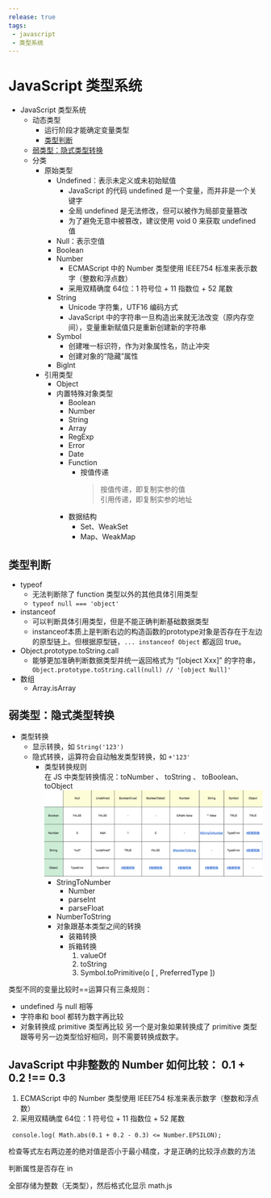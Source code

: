 ```yaml
---
release: true
tags:
 - javascript
 - 类型系统
---
```

# JavaScript 类型系统

- JavaScript 类型系统
  - 动态类型
    - 运行阶段才能确定变量类型
    - [类型判断](#类型判断)
  - [弱类型：隐式类型转换](#弱类型：隐式类型转换)
  - 分类
    - 原始类型
      - Undefined：表示未定义或未初始赋值
        - JavaScript 的代码 undefined 是一个变量，而并非是一个关键字
        - 全局 undefined 是无法修改，但可以被作为局部变量篡改
        - 为了避免无意中被篡改，建议使用 void 0 来获取 undefined 值
      - Null：表示空值
      - Boolean
      - Number
        - ECMAScript 中的 Number 类型使用 IEEE754 标准来表示数字（整数和浮点数）
        - 采用双精确度 64位：1 符号位 + 11 指数位 + 52 尾数
      - String
        - Unicode 字符集，UTF16 编码方式
        - JavaScript 中的字符串一旦构造出来就无法改变（原内存空间），变量重新赋值只是重新创建新的字符串
      - Symbol
        - 创建唯一标识符，作为对象属性名，防止冲突
        - 创建对象的“隐藏”属性
      - BigInt
    - 引用类型 
      - Object
      - 内置特殊对象类型
        - Boolean
        - Number
        - String
        - Array
        - RegExp
        - Error
        - Date
        - Function
          - 按值传递
            > 按值传递，即复制实参的值  
            > 引用传递，即复制实参的地址
        - 数据结构
          - Set、WeakSet
          - Map、WeakMap

## 类型判断

- typeof
  - 无法判断除了 function 类型以外的其他具体引用类型
  - `typeof null === 'object'`
- instanceof
  - 可以判断具体引用类型，但是不能正确判断基础数据类型
  - instanceof本质上是判断右边的构造函数的prototype对象是否存在于左边的原型链上。但根据原型链，`... instanceof Object` 都返回 true。
- Object.prototype.toString.call
  - 能够更加准确判断数据类型并统一返回格式为 “[object Xxx]” 的字符串，`Object.prototype.toString.call(null) // '[object Null]'`
- 数组
  - Array.isArray

## 弱类型：隐式类型转换

- 类型转换
  - 显示转换，如 `String('123')`
  - 隐式转换，运算符会自动触发类型转换，如 `+'123'`
    - 类型转换规则  
      在 JS 中类型转换情况：toNumber 、 toString 、 toBoolean、toObject
      ![图 11](./images/1642863972248.png)  
      - StringToNumber
        - Number
        - parseInt
        - parseFloat
      - NumberToString
      - 对象跟基本类型之间的转换
        - 装箱转换
        - 拆箱转换
          1. valueOf
          2. toString
          3. Symbol.toPrimitive(o [ , PreferredType ])

类型不同的变量比较时==运算只有三条规则：

- undefined 与 null 相等
- 字符串和 bool 都转为数字再比较
- 对象转换成 primitive 类型再比较
  另一个是对象如果转换成了 primitive 类型跟等号另一边类型恰好相同，则不需要转换成数字。

## JavaScript 中非整数的 Number 如何比较： 0.1 + 0.2 !== 0.3

1. ECMAScript 中的 Number 类型使用 IEEE754 标准来表示数字（整数和浮点数）
2. 采用双精确度 64位：1 符号位 + 11 指数位 + 52 尾数


 ` console.log( Math.abs(0.1 + 0.2 - 0.3) <= Number.EPSILON);`

检查等式左右两边差的绝对值是否小于最小精度，才是正确的比较浮点数的方法






判断属性是否存在 in




全部存储为整数（无类型），然后格式化显示
math.js
